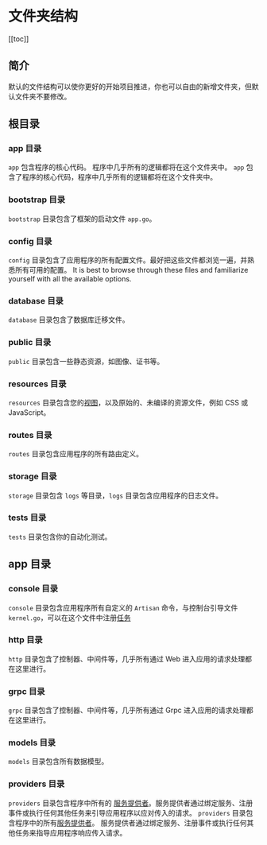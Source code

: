 # 文件夹结构

[[toc]]

## 简介

默认的文件结构可以使你更好的开始项目推进，你也可以自由的新增文件夹，但默认文件夹不要修改。

## 根目录

### app 目录

`app` 包含程序的核心代码。 程序中几乎所有的逻辑都将在这个文件夹中。 `app` 包含了程序的核心代码，程序中几乎所有的逻辑都将在这个文件夹中。

### bootstrap 目录

`bootstrap` 目录包含了框架的启动文件 `app.go`。

### config 目录

`config` 目录包含了应用程序的所有配置文件。最好把这些文件都浏览一遍，并熟悉所有可用的配置。 It is best to browse through these files and familiarize yourself with all the available options.

### database 目录

`database` 目录包含了数据库迁移文件。

### public 目录

`public` 目录包含一些静态资源，如图像、证书等。

### resources 目录

`resources` 目录包含您的[视图](../the-basics/views.md)，以及原始的、未编译的资源文件，例如 CSS 或 JavaScript。

### routes 目录

`routes` 目录包含应用程序的所有路由定义。

### storage 目录

`storage` 目录包含 `logs` 等目录，`logs` 目录包含应用程序的日志文件。

### tests 目录

`tests` 目录包含你的自动化测试。

## app 目录

### console 目录

`console` 目录包含应用程序所有自定义的 `Artisan` 命令，与控制台引导文件 `kernel.go`，可以在这个文件中注册[任务](../digging-deeper/task-scheduling.md)

### http 目录

`http` 目录包含了控制器、中间件等，几乎所有通过 Web 进入应用的请求处理都在这里进行。

### grpc 目录

`grpc` 目录包含了控制器、中间件等，几乎所有通过 Grpc 进入应用的请求处理都在这里进行。

### models 目录

`models` 目录包含所有数据模型。

### providers 目录

`providers` 目录包含程序中所有的 [服务提供者](../architecture-concepts/service-providers.md)。服务提供者通过绑定服务、注册事件或执行任何其他任务来引导应用程序以应对传入的请求。 `providers` 目录包含程序中的所有[服务提供者](../foundation/providers)。 服务提供者通过绑定服务、注册事件或执行任何其他任务来指导应用程序响应传入请求。
